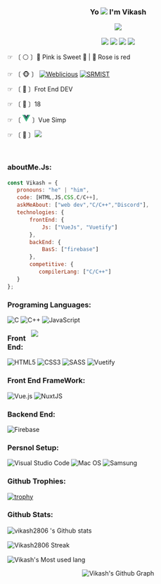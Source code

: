 ###  <p align="center">Yo <img src="https://media.giphy.com/media/hvRJCLFzcasrR4ia7z/giphy.gif" width="25px"> I'm Vikash</p>

<p align="center"> 
  <a href="https://github.com/vikash2806"><img src="https://readme-typing-svg.herokuapp.com/?lines=Student,%20web%20Dev%20;Self-taught%20Front%20End%20Dev;1%2B%20years%20of%20coding%20experience;Learning%20from%20failures%20daily&font=Fira%20Code&center=true&width=500&height=45&color=FA26A0&vCenter=true&size=26"></a>
</p>
<p align="center">
  <a href="https://www.instagram.com/viki_sam_/"><img src="https://img.icons8.com/clouds/80/000000/instagram-new--v2.png" ><a/>
  <a href="https://www.linkedin.com/in/vikash-pr-086b21193/"><img src="https://img.icons8.com/clouds/80/000000/linkedin.png"/><a/>
  <a href="https://github.com/vikash2806"><img src="https://img.icons8.com/clouds/80/000000/github.png"/><a/>
  <a href="https://github.com/vikash2806"><img src="https://img.icons8.com/clouds/80/000000/discord-logo.png"/><a/>
</p>

☞ 〔 ⚪️ 〕🎀 Pink is Sweet 🎀 | 🌹 Rose is red

☞ 〔 🐵 〕 <a href="#">![Weblicious](https://img.shields.io/badge/FrontDev-%40webilicious-brightgreen)</a>  <a href="https://www.srmist.edu.in">![SRMIST](https://img.shields.io/badge/CSE%20Student-%40SRMIST-blue)</a>

☞ 〔 🐼 〕Frot End DEV  

☞ 〔 🤾 〕18 

☞ 〔 <img height="18" width="18" src="https://raw.githubusercontent.com/github/explore/80688e429a7d4ef2fca1e82350fe8e3517d3494d/topics/vue/vue.png"/> 〕Vue Simp

☞ 〔 👀 〕![](https://visitor-badge.glitch.me/badge?page_id=vikash2806.vikash2806)


<br>


### aboutMe.Js:
    
 ```javascript
const Vikash = {
    pronouns: "he" | "him",
    code: [HTML,JS,CSS,C/C++],
    askMeAbout: ["web dev","C/C++","Discord"],
    technologies: {
        frontEnd: {
            Js: ["VueJs", "Vuetify"]
        },
        backEnd: {
            BasS: ["firebase"]
        },
        competitive: {
           compilerLang: ["C/C++"]
    }
};
```
### Programing Languages:
![C](https://img.shields.io/badge/c-%2300599C.svg?style=for-the-badge&logo=c&logoColor=white)
![C++](https://img.shields.io/badge/c++-%2300599C.svg?style=for-the-badge&logo=c%2B%2B&logoColor=white) 
![JavaScript](https://img.shields.io/badge/javascript-%23323330.svg?style=for-the-badge&logo=javascript&logoColor=%23F7DF1E)
<!--  GIf -->
<a href="#"><img width="450" align="right" src="https://c.tenor.com/DBqjevyA2o4AAAAd/bongo-cat-codes.gif"  /></a>

### Front End:
![HTML5](https://img.shields.io/badge/html5-%23E34F26.svg?style=for-the-badge&logo=html5&logoColor=white)
![CSS3](https://img.shields.io/badge/css3-%231572B6.svg?style=for-the-badge&logo=css3&logoColor=white)
![SASS](https://img.shields.io/badge/SASS-hotpink.svg?style=for-the-badge&logo=SASS&logoColor=white)
![Vuetify](https://img.shields.io/badge/Vuetify-1867C0?style=for-the-badge&logo=vuetify&logoColor=AEDDFF)
<!-- ![Bootstrap](https://img.shields.io/badge/bootstrap-%23563D7C.svg?style=for-the-badge&logo=bootstrap&logoColor=white) -->

### Front End FrameWork:
![Vue.js](https://img.shields.io/badge/vuejs-%2335495e.svg?style=for-the-badge&logo=vuedotjs&logoColor=%234FC08D)
![NuxtJS](https://img.shields.io/badge/Nuxt-black?style=for-the-badge&logo=nuxt.js&logoColor=white)

### Backend End:
![Firebase](https://img.shields.io/badge/firebase-%23039BE5.svg?style=for-the-badge&logo=firebase)

### Persnol Setup:
![Visual Studio Code](https://img.shields.io/badge/Visual%20Studio%20Code-0078d7.svg?style=for-the-badge&logo=visual-studio-code&logoColor=white)
![Mac OS](https://img.shields.io/badge/mac%20os-000000?style=for-the-badge&logo=macos&logoColor=F0F0F0)
![Samsung](https://img.shields.io/badge/Samsung-%231428A0.svg?style=for-the-badge&logo=samsung&logoColor=white)

### Github Trophies:
[![trophy](https://github-profile-trophy.vercel.app/?username=vikash2806&theme=radical&row=2&column=4&margin-w=10&margin-h=15&no-bg=true)](https://github.com/ryo-ma/github-profile-trophy )   


<!-- - 🥅 2021 Goals: To learn  
-  VueJs | 
 <img height="32" width="50" src="https://raw.githubusercontent.com/github/explore/80688e429a7d4ef2fca1e82350fe8e3517d3494d/topics/mongodb/mongodb.png" /> monogoDb | <img height="32" width="50" src="https://user-images.githubusercontent.com/5307958/38454395-eba34a8a-3a90-11e8-9c95-680a7aea037f.png" />  ThreeJs
- ⚡ Crazy fact: I Love Electronics |  <img height="32" width="32" src="https://raw.githubusercontent.com/github/explore/80688e429a7d4ef2fca1e82350fe8e3517d3494d/topics/arduino/arduino.png" /> |  Play DankMemer <img height="32" width="32" src="https://dankmemer.lol/40326fed0d1bc75a2688535e70dd31be.png" /> -->

### Github Stats:
<p align="left"> <img align="center" alt="vikash2806 's Github stats"  src="https://github-readme-stats.vercel.app/api?username=vikash2806&show_icons=true&count_private=true&theme=radical" /> </p>
 <p align="left"> <img  align="center" src="https://github-readme-streak-stats.herokuapp.com/?user=vikash2806&theme=radical" alt="Vikash2806 Streak" /></p>
<p align="left"> <img align="center" width='500'  src="https://github-readme-stats.vercel.app/api/top-langs?username=vikash2806&show_icons=true&locale=en&layout=compact&theme=radical" alt="Vikash's Most used lang" /> </p>

<p align="center"> <img  src="https://activity-graph.herokuapp.com/graph?username=vikash2806&bg_color=1F222E&color=FF0075&line=77D970&point=FFFFFF&hide_border=false" alt="Vikash's Github Graph" /> </p>




